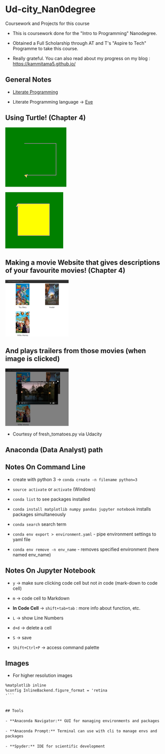 # Ud-city_Nan0degree
Coursework and Projects for this course

- This is coursework done for the
  "Intro to Programming" Nanodegree.
  
- Obtained a Full Scholarship through
  AT and T's "Aspire to Tech" Programme
  to take this course.
  
- Really grateful. You can also read about my 
  progress on my blog : https://kammitama5.github.io/
  
## General Notes

- [Literate Programming](http://www.literateprogramming.com/)

- Literate Programming language -> [Eve](http://play.witheve.com/#/examples/quickstart.eve)
  
 ## Using Turtle! (Chapter 4)

![Turtle start](turtle_000.png)

![Turtle end](turtle_001.png)

## Making a movie Website that gives descriptions of your favourite movies! (Chapter 4)

<img src="movie.png" width="200">

## And plays trailers from those movies (when image is clicked)

<img src="movie1.png" width="200">


- Courtesy of fresh_tomatoes.py via Udacity


## Anaconda (Data Analyst) path 

## Notes On Command Line

- create with python 3 -> ```conda create -n filename python=3``` 

- ```source activate``` or ```activate``` (Windows)

- ```conda list``` to see packages installed 

- ```conda install matplotlib numpy pandas jupyter notebook``` installs packages simultaneously

- ```conda search``` search term

- ```conda env export > environment.yaml``` - pipe environment settings to yaml file

- ```conda env remove -n env_name``` - removes specified environment (here named env_name)

## Notes On Jupyter Notebook 

- ```y``` -> make sure clicking code cell but not *in* code (mark-down to code cell)
- ```m``` -> code cell to Markdown

- **In Code Cell** -> ```shift+tab+tab``` : more info about function, etc.

- ```L``` -> show Line Numbers

- ```d+d``` -> delete a cell

- ```S``` -> save

- ```Shift+Ctrl+P``` -> access command palette 

## Images

- For higher resolution images

```
%matplotlib inline
%config InlineBackend.figure_format = 'retina
'``` 


## Tools 

- **Anaconda Navigator:** GUI for managing environments and packages

- **Anaconda Prompt:** Terminal can use with cli to manage envs and packages

- **Spyder:** IDE for scientific development 


